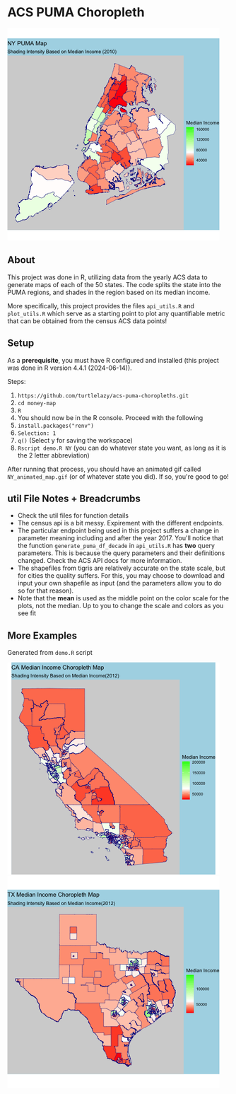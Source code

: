 # ACS PUMA Choropleth

![NY PUMA Income Map Animation](md_assets/NY_PUMA_Income_Map_Animation.gif)

## About
This project was done in R, utilizing data from the yearly ACS data to generate maps of each of the 50 states. The code splits the state into the PUMA regions, and shades in the region based on its median income. 

More specifically, this project provides the files `api_utils.R` and `plot_utils.R` which serve as a starting point to plot any quantifiable metric that can be obtained from the census ACS data points!

## Setup

As a **prerequisite**, you must have R configured and installed (this project was done in R version 4.4.1 (2024-06-14)).


Steps:

1. `https://github.com/turtlelazy/acs-puma-choropleths.git`
2. `cd money-map`
3. `R`
4. You should now be in the R console. Proceed with the following
5. `install.packages("renv")`
6. `Selection: 1`
7. `q()` (Select y for saving the workspace)
8. `Rscript demo.R NY` (you can do whatever state you want, as long as it is the 2 letter abbreviation)

After running that process, you should have an animated gif called `NY_animated_map.gif` (or of whatever state you did). If so, you're good to go!

## util File Notes + Breadcrumbs
* Check the util files for function details
* The census api is a bit messy. Expirement with the different endpoints.
* The particular endpoint being used in this project suffers a change in parameter meaning including and after the year 2017. You'll notice that the function `generate_puma_df_decade` in `api_utils.R` has **two** query parameters. This is because the query parameters and their definitions changed. Check the ACS API docs for more information.
* The shapefiles from tigris are relatively accurate on the state scale, but for cities the quality suffers. For this, you may choose to download and input your own shapefile as input (and the parameters allow you to do so for that reason).
* Note that the **mean** is used as the middle point on the color scale for the plots, not the median. Up to you to change the scale and colors as you see fit

## More Examples

Generated from `demo.R` script

![CA PUMA Income Map Animation](md_assets/CA_animated_map.gif)
![TX PUMA Income Map Animation](md_assets/TX_animated_map.gif)
